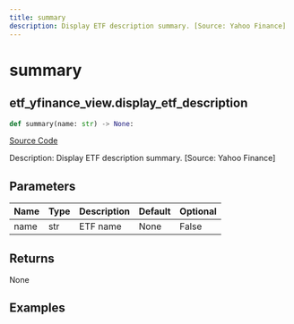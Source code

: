 ```yaml
---
title: summary
description: Display ETF description summary. [Source: Yahoo Finance]
---
```

# summary

## etf_yfinance_view.display_etf_description

```python
def summary(name: str) -> None:
```
[Source Code](https://github.com/OpenBB-finance/OpenBBTerminal/tree/main/openbb_terminal/etf/yfinance_view.py#L102)

Description: Display ETF description summary. [Source: Yahoo Finance]

## Parameters

| Name | Type | Description | Default | Optional |
| ---- | ---- | ----------- | ------- | -------- |
| name | str | ETF name | None | False |

## Returns

None

## Examples

